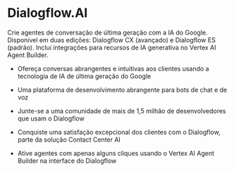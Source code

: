 # Dialogflow.AI
Crie agentes de conversação de última geração com a IA do Google. Disponível em duas edições: Dialogflow CX (avançado) e Dialogflow ES (padrão). Inclui integrações para recursos de IA generativa no Vertex AI Agent Builder.

- Ofereça conversas abrangentes e intuitivas aos clientes usando a tecnologia de IA de última geração do Google

- Uma plataforma de desenvolvimento abrangente para bots de chat e de voz

- Junte-se a uma comunidade de mais de 1,5 milhão de desenvolvedores que usam o Dialogflow 

- Conquiste uma satisfação excepcional dos clientes com o Dialogflow, parte da solução Contact Center AI

- Ative agentes com apenas alguns cliques usando o Vertex AI Agent Builder na interface do Dialogflow
